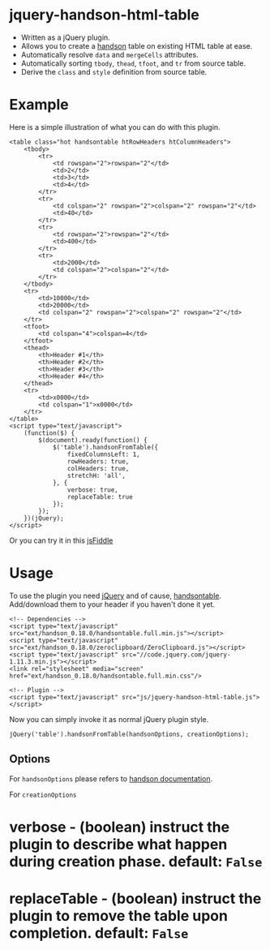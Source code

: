 # jquery-handson-html-table

* Written as a jQuery plugin.
* Allows you to create a [handson](//handsontable.com/) table on existing HTML table at ease.
* Automatically resolve ```data``` and ```mergeCells``` attributes.
* Automatically sorting ```tbody```, ```thead```, ```tfoot```, and ```tr``` from source table.
* Derive the ```class``` and ```style``` definition from source table.

# Example

Here is a simple illustration of what you can do with this plugin.

```
<table class="hot handsontable htRowHeaders htColumnHeaders">
	<tbody>
		<tr>
			<td rowspan="2">rowspan="2"</td>
			<td>2</td>
			<td>3</td>
			<td>4</td>
		</tr>
		<tr>
			<td colspan="2" rowspan="2">colspan="2" rowspan="2"</td>
			<td>40</td>
		</tr>
		<tr>
			<td rowspan="2">rowspan="2"</td>
			<td>400</td>
		</tr>
		<tr>
			<td>2000</td>
			<td colspan="2">colspan="2"</td>
		</tr>
	</tbody>
	<tr>
		<td>10000</td>
		<td>20000</td>
		<td colspan="2" rowspan="2">colspan="2" rowspan="2"</td>
	</tr>
	<tfoot>
		<td colspan="4">colspan=4</td>
	</tfoot>
	<thead>
		<th>Header #1</th>
		<th>Header #2</th>
		<th>Header #3</th>
		<th>Header #4</th>
	</thead>
	<tr>
		<td>x0000</td>
		<td colspan="1">x0000</td>
	</tr>
</table>
<script type="text/javascript">
	(function($) {
		$(document).ready(function() {
			$('table').handsonFromTable({
				fixedColumnsLeft: 1,
				rowHeaders: true,
				colHeaders: true,
				stretchH: 'all',
			}, {
				verbose: true,
				replaceTable: true
			});
		});
	})(jQuery);
</script>
```

Or you can try it in this [jsFiddle](//jsfiddle.net/peatiscoding/jzxzz9aj/2/)

# Usage

To use the plugin you need [jQuery](//jquery.com/) and of cause, [handsontable](//handsontable.com/). Add/download them to your header if you haven't done it yet.

```
<!-- Dependencies -->
<script type="text/javascript" src="ext/handson_0.18.0/handsontable.full.min.js"></script>
<script type="text/javascript" src="ext/handson_0.18.0/zeroclipboard/ZeroClipboard.js"></script>
<script type="text/javascript" src="//code.jquery.com/jquery-1.11.3.min.js"></script>
<link rel="stylesheet" media="screen" href="ext/handson_0.18.0/handsontable.full.min.css"/>

<!-- Plugin -->
<script type="text/javascript" src="js/jquery-handson-html-table.js"></script>
```

Now you can simply invoke it as normal jQuery plugin style.


```
jQuery('table').handsonFromTable(handsonOptions, creationOptions);
```

## Options

For ```handsonOptions``` please refers to [handson documentation](//docs.handsontable.com/0.19.0/Options.html).

For ```creationOptions```

# verbose - (boolean) instruct the plugin to describe what happen during creation phase. default: ```False```
# replaceTable - (boolean) instruct the plugin to remove the table upon completion. default: ```False```


